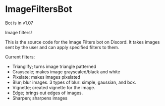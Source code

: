 # ImageFiltersBot

Bot is in v1.07

Image filters!

This is the source code for the Image Filters bot on Discord. It takes images sent by the user and can apply specified filters to them.

Current filters:
- Trianglify; turns image triangle patterned
- Grayscale; makes image grayscaled/black and white
- Pixelate; makes images pixelated
- Blur; blur images. 3 types of blur: simple, gaussian, and box.
- Vignette; created vignette for the image.
- Edge; brings out edges of images.
- Sharpen; sharpens images
